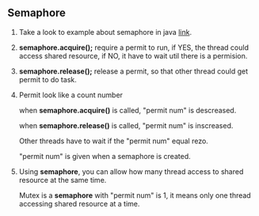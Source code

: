 
## Semaphore

1. Take a look to example about semaphore in java 
[link](https://github.com/colenhuttran/java-concurrent/blob/master/semaphore-example/src/com/SamephorExample.java).


2. **semaphore.acquire();** require a permit to run, if YES, the thread could access shared resource, if NO, it have to wait 
util there is a permision.

3. **semaphore.release();** release a permit, so that other thread could get permit to do task.

4. Permit look like a count number
    
    when **semaphore.acquire()** is called, "permit num" is descreased.
    
    when **semaphore.release()** is called, "permit num" is inscreased.
    
    Other threads have to wait if the "permit num" equal rezo.
    
    "permit num" is given when a semaphore is created.


5. Using **semaphore**, you can allow how many thread access to shared resource at the same time.

    Mutex is a **semaphore** with "permit num" is 1, it means only one thread accessing shared resource at a time.
